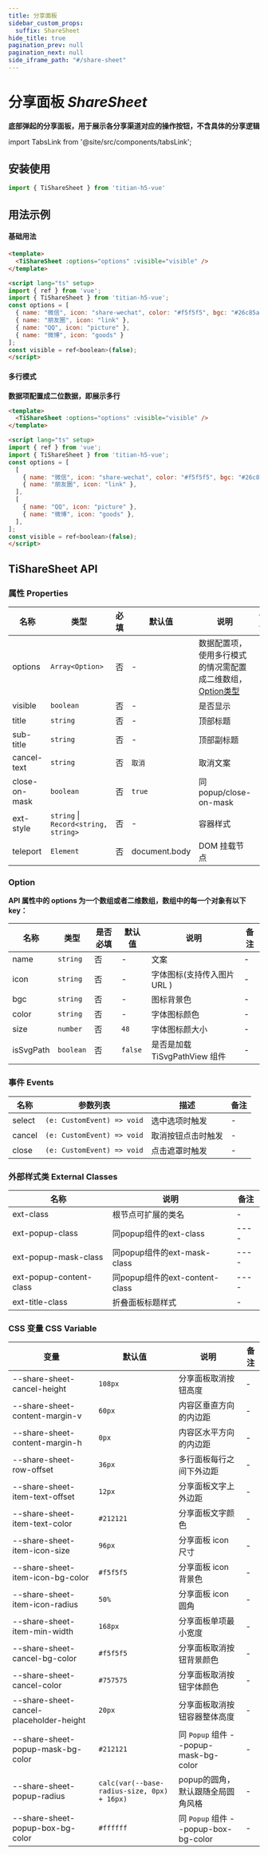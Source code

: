 ```yaml
---
title: 分享面板
sidebar_custom_props:
  suffix: ShareSheet
hide_title: true
pagination_prev: null
pagination_next: null
side_iframe_path: "#/share-sheet"
---
```


# 分享面板 _ShareSheet_
**底部弹起的分享面板，用于展示各分享渠道对应的操作按钮，不含具体的分享逻辑**

import TabsLink from '@site/src/components/tabsLink';

<TabsLink id="tisharesheet-api" />

## 安装使用
```typescript showLineNumbers
import { TiShareSheet } from 'titian-h5-vue'
```

## 用法示例

#### 基础用法
```html showLineNumbers
<template>
  <TiShareSheet :options="options" :visible="visible" />
</template>

<script lang="ts" setup>
import { ref } from 'vue';
import { TiShareSheet } from 'titian-h5-vue';
const options = [
  { name: "微信", icon: "share-wechat", color: "#f5f5f5", bgc: "#26c85a" },
  { name: "朋友圈", icon: "link" },
  { name: "QQ", icon: "picture" },
  { name: "微博", icon: "goods" }
];
const visible = ref<boolean>(false);
</script>
```
#### 多行模式
**数据项配置成二位数据，即展示多行**
```html showLineNumbers
<template>
  <TiShareSheet :options="options" :visible="visible" />
</template>

<script lang="ts" setup>  
import { ref } from 'vue';
import { TiShareSheet } from 'titian-h5-vue';
const options = [
  [
    { name: "微信", icon: "share-wechat", color: "#f5f5f5", bgc: "#26c85a" },
    { name: "朋友圈", icon: "link" },
  ],
  [
    { name: "QQ", icon: "picture" },
    { name: "微博", icon: "goods" },
  ],
];
const visible = ref<boolean>(false);
</script>
```
## TiShareSheet API
### 属性 **Properties**

| 名称        | 类型                                 | 必填 | 默认值 | 说明                                           | 备注 |
| ----------- | ------------------------------------ | ---- | ------ | ---------------------------------------------- | ---- |
| options     | `Array<Option>`                      | 否   | -      | 数据配置项，使用多行模式的情况需配置成二维数组，[Option类型](#option) | -    |
| visible     | `boolean`                            | 否   | -      | 是否显示                                       |      |
| title       | `string`                             | 否   | -      | 顶部标题                                       |      |
| sub-title    | `string`                             | 否   | -      | 顶部副标题                                     |      |
| cancel-text  | `string`                             | 否   | `取消` | 取消文案                                       | -    |
| close-on-mask | `boolean`                            | 否   | `true` | 同popup/close-on-mask                            | -    |
| ext-style    | `string` \| `Record<string, string>` | 否   | -      | 容器样式                                       |      |
| teleport        | `Element` | 否   | document.body     | DOM 挂载节点                                            | -    |


### Option
**API 属性中的 options 为一个数组或者二维数组，数组中的每一个对象有以下 key：**

| 名称      | 类型      | 是否必填 | 默认值  | 说明                          | 备注 |
| --------- | --------- | -------- | ------- | ----------------------------- | ---- |
| name      | `string`  | 否       | -       | 文案                          |  -    |
| icon      | `string`  | 否       | -       | 字体图标(支持传入图片 URL )   |   -   |
| bgc       | `string`  | 否       | -       | 图标背景色                    |   -   |
| color     | `string`  | 否       | -       | 字体图标颜色                  |   -   |
| size      | `number`  | 否       | `48`    | 字体图标颜大小                |   -   |
| isSvgPath | `boolean` | 否       | `false` | 是否是加载 TiSvgPathView 组件 |   -   |

### 事件 **Events**

| 名称     | 参数列表                        | 描述                                     | 备注 |
| -------- | ------------------------------- | ---------------------------------------- | ---- |
| select | `(e: CustomEvent) => void` | 选中选项时触发 | -    |
| cancel | `(e: CustomEvent) => void`            | 取消按钮点击时触发                       | -    |
| close  | `(e: CustomEvent) => void`            | 点击遮罩时触发                           | -    |

### 外部样式类 **External Classes**

| 名称                 | 说明                           | 备注 |
| -------------------- | ------------------------------ | ---- |
| ext-class             | 根节点可扩展的类名             | -    |
| ext-popup-class        | 同popup组件的ext-class         | ---- |
| ext-popup-mask-class    | 同popup组件的ext-mask-class    | ---- |
| ext-popup-content-class | 同popup组件的ext-content-class | ---- |
| ext-title-class        | 折叠面板标题样式               | -    |

### CSS 变量 **CSS Variable**

| 变量                                    | 默认值                                | 说明 | 备注 |
| --------------------------------------- | ------------------------------------- | ---- | ---- |
| --share-sheet-cancel-height             | `108px` | 分享面板取消按钮高度                  | -    |
| --share-sheet-content-margin-v          | `60px` | 内容区垂直方向的内边距                | -    |
| --share-sheet-content-margin-h          | `0px` | 内容区水平方向的内边距                | -    |
| --share-sheet-row-offset                | `36px` | 多行面板每行之间下外边距              | -    |
| --share-sheet-item-text-offset          | `12px` | 分享面板文字上外边距                  | -    |
| --share-sheet-item-text-color           | `#212121` | 分享面板文字颜色                      | -    |
| --share-sheet-item-icon-size            | `96px` | 分享面板 icon 尺寸                    | -    |
| --share-sheet-item-icon-bg-color        | `#f5f5f5` | 分享面板 icon 背景色                  | -    |
| --share-sheet-item-icon-radius          | `50%` | 分享面板 icon 圆角                    | -    |
| --share-sheet-item-min-width            | `168px` | 分享面板单项最小宽度                  | -    |
| --share-sheet-cancel-bg-color           | `#f5f5f5` | 分享面板取消按钮背景颜色              | -    |
| --share-sheet-cancel-color              | `#757575` | 分享面板取消按钮字体颜色              | -    |
| --share-sheet-cancel-placeholder-height | `20px` | 分享面板取消按钮容器整体高度          | -    |
| --share-sheet-popup-mask-bg-color       | `#212121` | 同 `Popup` 组件 --popup-mask-bg-color | -    |
| --share-sheet-popup-radius              | `calc(var(--base-radius-size, 0px) + 16px)` | popup的圆角，默认跟随全局圆角风格 | -    |
| --share-sheet-popup-box-bg-color        | `#ffffff` | 同 `Popup` 组件 --popup-box-bg-color  | -    |